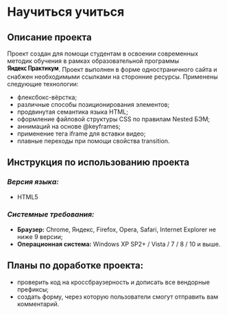 # Научиться учиться
## Описание проекта
Проект создан для помощи студентам в освоении современных методик обучения в рамках образовательной программы <img src="images/logo_place_header.svg" width="120">.
Проект выполнен в форме одностраничного сайта и снабжен необходимыми ссылками на сторонние ресурсы. Применены следующие технологии:
* флексбокс-вёрстка;
* различные способы позиционирования элементов;
* продвинутая семантика языка HTML;
* оформление файловой структуры CSS по правилам Nested БЭМ;
* аннимаций на основе @keyframes;
* применение  тега iframe для вставки видео;
* плавные переходы при помощи свойства transition.
## Инструкция по использованию проекта
### *Версия языка:*
* HTML5
### *Системные требования:*
* **Браузер:** Chrome, Яндекс, Firefox, Opera, Safari, Internet Explorer не ниже 9 версии;
* **Операционная система:** Windows XP SP2+ / Vista / 7 / 8 / 10 и выше.
## Планы по доработке проекта:
* проверить код на кроссбраузерность и дописать все вендорные префиксы;
* создать форму, через которую пользователи смогут отправить вам комментарий.

